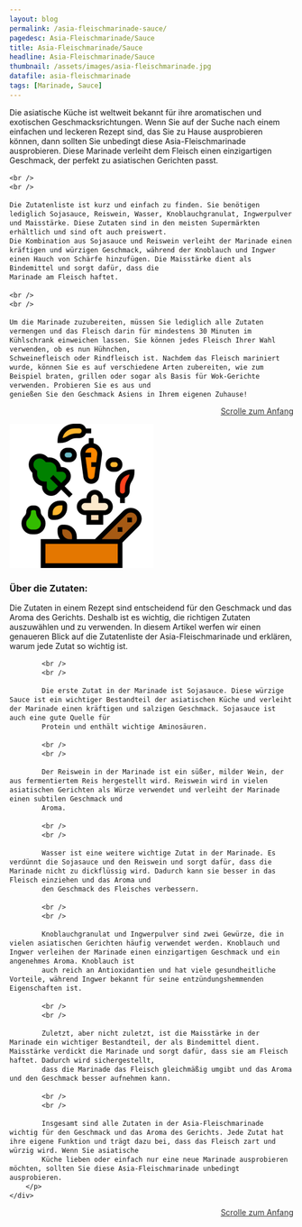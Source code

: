 ```yaml
---
layout: blog
permalink: /asia-fleischmarinade-sauce/
pagedesc: Asia-Fleischmarinade/Sauce
title: Asia-Fleischmarinade/Sauce
headline: Asia-Fleischmarinade/Sauce
thumbnail: /assets/images/asia-fleischmarinade.jpg
datafile: asia-fleischmarinade
tags: [Marinade, Sauce]
---
```

<!-- Einleitungstext -->
<p>
    Die asiatische Küche ist weltweit bekannt für ihre aromatischen und exotischen Geschmacksrichtungen. Wenn Sie auf der Suche nach einem einfachen und leckeren Rezept sind, das Sie zu Hause ausprobieren können, dann sollten Sie unbedingt
    diese Asia-Fleischmarinade ausprobieren. Diese Marinade verleiht dem Fleisch einen einzigartigen Geschmack, der perfekt zu asiatischen Gerichten passt.

    <br />
    <br />

    Die Zutatenliste ist kurz und einfach zu finden. Sie benötigen lediglich Sojasauce, Reiswein, Wasser, Knoblauchgranulat, Ingwerpulver und Maisstärke. Diese Zutaten sind in den meisten Supermärkten erhältlich und sind oft auch preiswert.
    Die Kombination aus Sojasauce und Reiswein verleiht der Marinade einen kräftigen und würzigen Geschmack, während der Knoblauch und Ingwer einen Hauch von Schärfe hinzufügen. Die Maisstärke dient als Bindemittel und sorgt dafür, dass die
    Marinade am Fleisch haftet.

    <br />
    <br />

    Um die Marinade zuzubereiten, müssen Sie lediglich alle Zutaten vermengen und das Fleisch darin für mindestens 30 Minuten im Kühlschrank einweichen lassen. Sie können jedes Fleisch Ihrer Wahl verwenden, ob es nun Hühnchen,
    Schweinefleisch oder Rindfleisch ist. Nachdem das Fleisch mariniert wurde, können Sie es auf verschiedene Arten zubereiten, wie zum Beispiel braten, grillen oder sogar als Basis für Wok-Gerichte verwenden. Probieren Sie es aus und
    genießen Sie den Geschmack Asiens in Ihrem eigenen Zuhause!
</p>
<p style="text-align: right;">
    <a href="#" style="color: #333">Scrolle zum Anfang <i class="fa-solid fa-chevron-up"></i></a>
</p>
<!-- Zutaten> -->
<div class="row" style="margin-bottom: 20px;">
    <div class="col-12 col-lg-4">
        <img src="/assets/images/zutaten.png" alt="Zutaten" />
    </div>
    <div class="col-12 col-lg">
        <h3>Über die Zutaten:</h3>
        <p>
            Die Zutaten in einem Rezept sind entscheidend für den Geschmack und das Aroma des Gerichts. Deshalb ist es wichtig, die richtigen Zutaten auszuwählen und zu verwenden. In diesem Artikel werfen wir einen genaueren Blick auf die
            Zutatenliste der Asia-Fleischmarinade und erklären, warum jede Zutat so wichtig ist.

            <br />
            <br />

            Die erste Zutat in der Marinade ist Sojasauce. Diese würzige Sauce ist ein wichtiger Bestandteil der asiatischen Küche und verleiht der Marinade einen kräftigen und salzigen Geschmack. Sojasauce ist auch eine gute Quelle für
            Protein und enthält wichtige Aminosäuren.

            <br />
            <br />

            Der Reiswein in der Marinade ist ein süßer, milder Wein, der aus fermentiertem Reis hergestellt wird. Reiswein wird in vielen asiatischen Gerichten als Würze verwendet und verleiht der Marinade einen subtilen Geschmack und
            Aroma.

            <br />
            <br />

            Wasser ist eine weitere wichtige Zutat in der Marinade. Es verdünnt die Sojasauce und den Reiswein und sorgt dafür, dass die Marinade nicht zu dickflüssig wird. Dadurch kann sie besser in das Fleisch einziehen und das Aroma und
            den Geschmack des Fleisches verbessern.

            <br />
            <br />

            Knoblauchgranulat und Ingwerpulver sind zwei Gewürze, die in vielen asiatischen Gerichten häufig verwendet werden. Knoblauch und Ingwer verleihen der Marinade einen einzigartigen Geschmack und ein angenehmes Aroma. Knoblauch ist
            auch reich an Antioxidantien und hat viele gesundheitliche Vorteile, während Ingwer bekannt für seine entzündungshemmenden Eigenschaften ist.

            <br />
            <br />

            Zuletzt, aber nicht zuletzt, ist die Maisstärke in der Marinade ein wichtiger Bestandteil, der als Bindemittel dient. Maisstärke verdickt die Marinade und sorgt dafür, dass sie am Fleisch haftet. Dadurch wird sichergestellt,
            dass die Marinade das Fleisch gleichmäßig umgibt und das Aroma und den Geschmack besser aufnehmen kann.

            <br />
            <br />

            Insgesamt sind alle Zutaten in der Asia-Fleischmarinade wichtig für den Geschmack und das Aroma des Gerichts. Jede Zutat hat ihre eigene Funktion und trägt dazu bei, dass das Fleisch zart und würzig wird. Wenn Sie asiatische
            Küche lieben oder einfach nur eine neue Marinade ausprobieren möchten, sollten Sie diese Asia-Fleischmarinade unbedingt ausprobieren.
        </p>
    </div>
</div>
<p style="text-align: right;">
    <a href="#" style="color: #333">Scrolle zum Anfang <i class="fa-solid fa-chevron-up"></i></a>
</p>